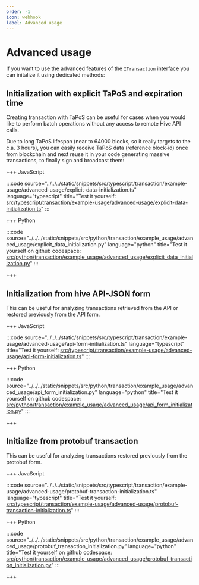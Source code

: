 ```yaml
---
order: -1
icon: webhook
label: Advanced usage
---
```


# Advanced usage

If you want to use the advanced features of the `ITransaction` interface you can initalize it using dedicated methods:

## Initialization with explicit TaPoS and expiration time

Creating transaction with TaPoS can be useful for cases when you would like to perform batch operations without any access to remote Hive API calls.

Due to long TaPoS lifespan (near to 64000 blocks, so it really targets to the c.a. 3 hours), you can easily receive TaPoS data (reference block-id) once from blockchain and next reuse it in your code generating massive transactions, to finally sign and broadcast them:

+++ JavaScript

:::code source="../../../static/snippets/src/typescript/transaction/example-usage/advanced-usage/explicit-data-initialization.ts" language="typescript" title="Test it yourself: [src/typescript/transaction/example-usage/advanced-usage/explicit-data-initialization.ts](https://stackblitz.com/github/openhive-network/wax-doc-snippets?file=src%2Ftypescript%2Ftransaction%2Fexample-usage%2Fadvanced-usage%2Fexplicit-data-initialization.ts&startScript=test-transaction-full-advanced-usage-explicit-data)" :::

+++ Python

:::code source="../../../static/snippets/src/python/transaction/example_usage/advanced_usage/explicit_data_initialization.py" language="python" title="Test it yourself on github codespace: [src/python/transaction/example_usage/advanced_usage/explicit_data_initialization.py](https://github.com/codespaces/new?repo=openhive-network/wax-doc-snippets&ref=kudmich/python-snippets&file=workspaces/wax-doc-snippets/src/python/transaction/example_usage/advanced_usage/explicit_data_initialization.py)" :::

+++

## Initialization from hive API-JSON form

This can be useful for analyzing transactions retrieved from the API or restored previously from the API form.

+++ JavaScript

:::code source="../../../static/snippets/src/typescript/transaction/example-usage/advanced-usage/api-form-initialization.ts" language="typescript" title="Test it yourself: [src/typescript/transaction/example-usage/advanced-usage/api-form-initialization.ts](https://stackblitz.com/github/openhive-network/wax-doc-snippets?file=src%2Ftypescript%2Ftransaction%2Fexample-usage%2Fadvanced-usage%2Fapi-form-initialization.ts&startScript=test-transaction-full-advanced-usage-api-form)" :::

+++ Python

:::code source="../../../static/snippets/src/python/transaction/example_usage/advanced_usage/api_form_initialization.py" language="python" title="Test it yourself on github codespace: [src/python/transaction/example_usage/advanced_usage/api_form_initialization.py](https://github.com/codespaces/new?repo=openhive-network/wax-doc-snippets&ref=kudmich/python-snippets&file=workspaces/wax-doc-snippets/src/python/transaction/example_usage/advanced_usage/api_form_initialization.py)" :::

+++

## Initialize from protobuf transaction

This can be useful for analyzing transactions restored previously from the protobuf form.

+++ JavaScript

:::code source="../../../static/snippets/src/typescript/transaction/example-usage/advanced-usage/protobuf-transaction-initialization.ts" language="typescript" title="Test it yourself: [src/typescript/transaction/example-usage/advanced-usage/protobuf-transaction-initialization.ts](https://stackblitz.com/github/openhive-network/wax-doc-snippets?file=src%2Ftypescript%2Ftransaction%2Fexample-usage%2Fadvanced-usage%2Fprotobuf-transaction-initialization.ts&startScript=test-transaction-full-advanced-usage-protobuf)" :::

+++ Python

:::code source="../../../static/snippets/src/python/transaction/example_usage/advanced_usage/protobuf_transaction_initialization.py" language="python" title="Test it yourself on github codespace: [src/python/transaction/example_usage/advanced_usage/protobuf_transaction_initialization.py](https://github.com/codespaces/new?repo=openhive-network/wax-doc-snippets&ref=kudmich/python-snippets&file=workspaces/wax-doc-snippets/src/python/transaction/example_usage/advanced_usage/protobuf_transaction_initialization.py)" :::

+++
